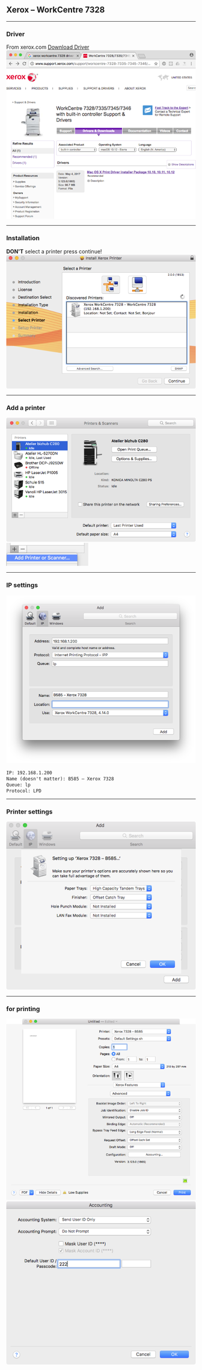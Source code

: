 ## Xerox – WorkCentre 7328

<hr>

### Driver
From xerox.com [Download Driver](http://www.support.xerox.com/support/workcentre-7328-7335-7345-7346/downloads/enus.html?operatingSystem=macos1012&associatedProduct=workcentre-7328-35-45-46-built-in-controller)
![driver Download](./img/driver.png)

<hr>

### Installation
**DON'T** select a printer press continue!
![Inatallation](./img/installationprogress.png) 

<hr>

### Add a printer
![add Printer](./img/addprinter01.png)
![add Printer](./img/addprinter02.png)

<hr>

### IP settings
![ip settings](./img/ipsettings.png)
```
IP: 192.168.1.200
Name (doesn't matter): B585 – Xerox 7328
Queue: lp
Protocol: LPD
```

<hr>

### Printer settings
![printer settings](./img/printersettings.png)

<hr>

### for printing
![print settings](./img/printsettings01.png)
![print settings](./img/printsettings02.png)

